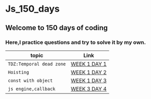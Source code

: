 # Js_150_days

## Welcome to 150 days of coding

### Here,I practice questions and try to solve it by my own.
| topic | Link |
| ------------- | ------------- |
| `TDZ:Temporal dead zone`  | [WEEK 1 DAY 1](https://github.com/Anasooya2601/Js_150_days/blob/main/WEEK%201/Day%201/day%201.md) |
| `Hoisting`  | [WEEK 1 DAY 2](https://github.com/Anasooya2601/Js_150_days/blob/main/WEEK%201/Day%202/day%202.md)  |
| `const with object`  | [WEEK 1 DAY 3](https://github.com/Anasooya2601/Js_150_days/blob/main/WEEK%201/Day%203/day3.md)  |
| `js engine,callback`  | [WEEK 3 DAY 4](https://github.com/Anasooya2601/Js_150_days/blob/main/Week%203/Day4/day%204.md) |



